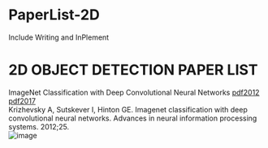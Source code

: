 # PaperList-2D
Include Writing and InPlement

# 2D OBJECT DETECTION PAPER LIST
ImageNet Classification with Deep Convolutional Neural Networks [pdf2012](https://proceedings.neurips.cc/paper/2012/file/c399862d3b9d6b76c8436e924a68c45b-Paper.pdf) [pdf2017](https://sci-hub.st/10.1145/3065386)  
Krizhevsky A, Sutskever I, Hinton GE. Imagenet classification with deep convolutional neural networks. Advances in neural information processing systems. 2012;25.  
![image](https://github.com/huitang96/PaperList-2D/blob/master/images/AlexNet.png)
